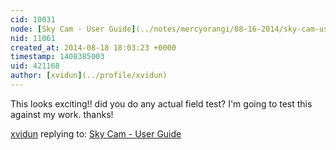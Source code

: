 ```yaml
---
cid: 10031
node: [Sky Cam - User Guide](../notes/mercyorangi/08-16-2014/sky-cam-user-guide)
nid: 11061
created_at: 2014-08-18 18:03:23 +0000
timestamp: 1408385003
uid: 421168
author: [xvidun](../profile/xvidun)
---
```


This looks exciting!! did you do any actual field test? I'm going to test this against my work. thanks!

[xvidun](../profile/xvidun) replying to: [Sky Cam - User Guide](../notes/mercyorangi/08-16-2014/sky-cam-user-guide)

